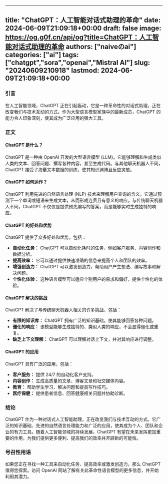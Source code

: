 
---
title: "ChatGPT：人工智能对话式助理的革命"
date: 2024-06-09T21:09:18+00:00
draft: false
image: https://og.g0f.cn/api/og?title=ChatGPT：人工智能对话式助理的革命
authors: ["naiveのai"]
categories: ["ai"]
tags: ["chatgpt","sora","openai","Mistral AI"]
slug: "20240609210918"
lastmod: 2024-06-09T21:09:18+00:00
---
### 引言

在人工智能领域，ChatGPT 正在引起轰动，它是一种革命性的对话式助理，正在改变我们与技术互动的方式。作为大型语言模型家族中的最新成员，ChatGPT 的能力令人印象深刻，使其成为广泛应用的强大工具。

### 正文

#### ChatGPT 是什么？

ChatGPT 是一种由 OpenAI 开发的大型语言模型 (LLM)。它能够理解和生成类似人类的文本、回答问题、撰写各种内容，甚至生成代码。与其他聊天机器人不同，ChatGPT 接受了海量文本数据的训练，使其知识渊博且反应灵敏。

#### ChatGPT 如何运作？

ChatGPT 利用先进的自然语言处理 (NLP) 技术来理解用户查询的含义。它通过预测下一个单词或短语来生成文本，从而形成连贯且有意义的响应。与传统聊天机器人不同，ChatGPT 不仅仅是提供预先编写的答案，而是能够实时生成独特的响应。

#### ChatGPT 的好处和优势

ChatGPT 提供了众多好处和优势，包括：

* **自动化任务：** ChatGPT 可以自动化耗时的任务，例如客户服务、内容创作和数据分析。
* **提高效率：** 它可以通过提供快速准确的信息来提高个人和团队的效率。
* **增强创造力：** ChatGPT 可以激发创造力，帮助用户产生想法、编写故事和解决问题。
* **个性化体验：** 这种语言模型可以适应个别用户的需求和偏好，提供个性化的体验。

#### ChatGPT 解决的挑战

ChatGPT 解决了与传统聊天机器人相关的许多挑战，包括：

* **有限的知识库：** ChatGPT 拥有广泛的知识基础，使其能够回答各种问题。
* **僵化的响应：** 该模型能够生成独特的、类似人类的响应，不会显得僵化或重复。
* **缺乏上下文理解：** ChatGPT 可以理解对话上下文，并对其响应进行调整。

#### ChatGPT 的应用

ChatGPT 具有广泛的应用，包括：

* **客户服务：** 提供 24/7 的自动化客户支持。
* **内容创作：** 生成高质量的文章、博客文章和社交媒体内容。
* **教育：** 帮助学生学习、解决问题和提高写作技巧。
* **医疗保健：** 提供患者信息、回答健康相关问题并协助诊断。

### 结论

ChatGPT 作为一种对话式人工智能助理，正在改变我们与技术互动的方式。它广泛的知识基础、先进的自然语言处理能力和广泛的应用，使其成为个人、团队和企业的有力工具。随着人工智能领域的持续发展，ChatGPT 有望在未来发挥更加重要的作用，为我们提供更多便利、提高我们的效率并开辟新的可能性。

### 号召性用语

如果您正在寻找一种工具来自动化任务、提高效率或激发创造力，那么 ChatGPT 值得您探索。访问 OpenAI 网站了解有关此革命性语言模型的更多信息，并开始利用其潜力。